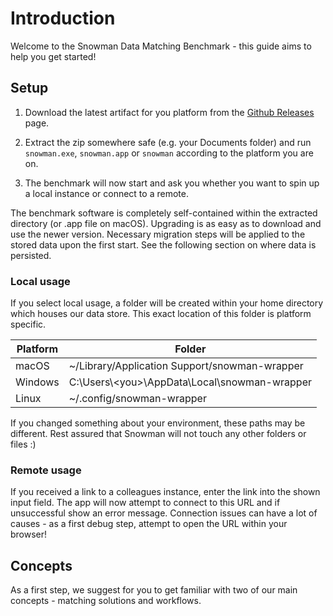# Introduction

Welcome to the Snowman Data Matching Benchmark - this guide aims to help you get started!

## Setup

1. Download the latest artifact for you platform from the [Github Releases](https://github.com/HPI-Information-Systems/snowman/releases) page.

2. Extract the zip somewhere safe (e.g. your Documents folder) and run `snowman.exe`, `snowman.app` or `snowman` according to the platform you are on.

3. The benchmark will now start and ask you whether you want to spin up a local instance or connect to a remote.

The benchmark software is completely self-contained within the extracted directory (or .app file on macOS). Upgrading
is as easy as to download and use the newer version. Necessary migration steps will be applied to the stored data upon
the first start. See the following section on where data is persisted.

### Local usage

If you select local usage, a folder will be created within your home directory which houses our data store. This exact location of this folder is platform specific.

| Platform | Folder                                              |
| -------- | --------------------------------------------------- |
| macOS    | ~/Library/Application Support/snowman-wrapper       |
| Windows  | C:\\Users\\\<you\>\\AppData\\Local\\snowman-wrapper |
| Linux    | ~/.config/snowman-wrapper                           |

If you changed something about your environment, these paths may be different. Rest assured that Snowman will not touch any other folders or files :)

### Remote usage

If you received a link to a colleagues instance, enter the link into the shown input field. The app will now attempt to connect to this URL and if unsuccessful show an error message. Connection issues can have a lot of causes - as a first debug step, attempt to open the URL within your browser!

## Concepts

As a first step, we suggest for you to get familiar with two of our main concepts - matching solutions and workflows.
